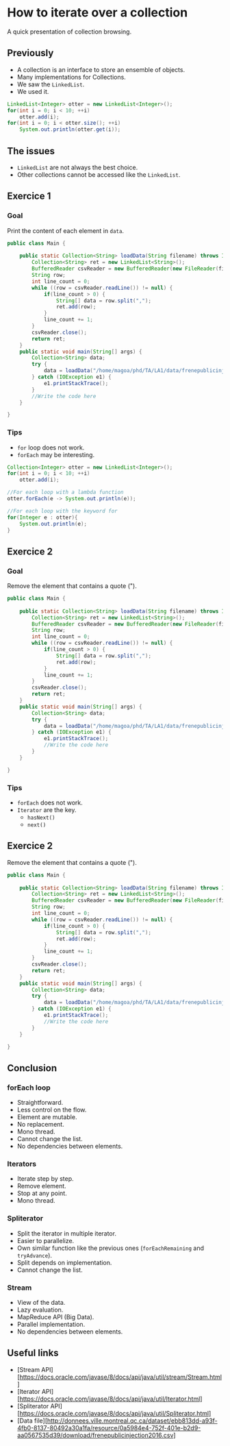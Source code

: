 # How to iterate over a collection
A quick presentation of collection browsing.

## Previously
- A collection is an interface to store an ensemble of objects.
- Many implementations for Collections.
- We saw the `LinkedList`.
- We used it.

```java
LinkedList<Integer> otter = new LinkedList<Integer>();
for(int i = 0; i < 10; ++i)
	otter.add(i);
for(int i = 0; i < otter.size(); ++i)
	System.out.println(otter.get(i));
```

## The issues
- `LinkedList` are not always the best choice.
- Other collections cannot be accessed like the `LinkedList`.

## Exercice 1
### Goal
Print the content of each element in `data`.

```java
public class Main {
	
	public static Collection<String> loadData(String filename) throws IOException{
		Collection<String> ret = new LinkedList<String>();
		BufferedReader csvReader = new BufferedReader(new FileReader(filename));
		String row;
		int line_count = 0;
		while ((row = csvReader.readLine()) != null) {
			if(line_count > 0) {
				String[] data = row.split(",");
				ret.add(row);
			}
		    line_count += 1;
		}
		csvReader.close();
		return ret;
	}
	public static void main(String[] args) {
		Collection<String> data;
		try {
			data = loadData("/home/magoa/phd/TA/LA1/data/frenepublicinjection2014.csv");
		} catch (IOException e1) {
			e1.printStackTrace();
		}
		//Write the code here
	}

}
```
### Tips
- `for` loop does not work.
- `forEach` may be interesting.
```java
Collection<Integer> otter = new LinkedList<Integer>();
for(int i = 0; i < 10; ++i)
	otter.add(i);

//For each loop with a lambda function
otter.forEach(e -> System.out.println(e));

//For each loop with the keyword for
for(Integer e : otter){
	System.out.println(e);
}
```
## Exercice 2
### Goal
Remove the element that contains a quote (").

```java
public class Main {
	
	public static Collection<String> loadData(String filename) throws IOException{
		Collection<String> ret = new LinkedList<String>();
		BufferedReader csvReader = new BufferedReader(new FileReader(filename));
		String row;
		int line_count = 0;
		while ((row = csvReader.readLine()) != null) {
			if(line_count > 0) {
				String[] data = row.split(",");
				ret.add(row);
			}
		    line_count += 1;
		}
		csvReader.close();
		return ret;
	}
	public static void main(String[] args) {
		Collection<String> data;
		try {
			data = loadData("/home/magoa/phd/TA/LA1/data/frenepublicinjection2014.csv");
		} catch (IOException e1) {
			e1.printStackTrace();
			//Write the code here
		}
	}

}
```
### Tips
- `forEach` does not work.
- `Iterator` are the key.
	- `hasNext()`
	- `next()`

## Exercice 2
Remove the element that contains a quote (").

```java
public class Main {
	
	public static Collection<String> loadData(String filename) throws IOException{
		Collection<String> ret = new LinkedList<String>();
		BufferedReader csvReader = new BufferedReader(new FileReader(filename));
		String row;
		int line_count = 0;
		while ((row = csvReader.readLine()) != null) {
			if(line_count > 0) {
				String[] data = row.split(",");
				ret.add(row);
			}
		    line_count += 1;
		}
		csvReader.close();
		return ret;
	}
	public static void main(String[] args) {
		Collection<String> data;
		try {
			data = loadData("/home/magoa/phd/TA/LA1/data/frenepublicinjection2014.csv");
		} catch (IOException e1) {
			e1.printStackTrace();
			//Write the code here
		}
	}

}
```

## Conclusion
### forEach loop
- Straightforward.
- Less control on the flow.
- Element are mutable.
- No replacement.
- Mono thread.
- Cannot change the list.
- No dependencies between elements.

### Iterators
- Iterate step by step.
- Remove element.
- Stop at any point.
- Mono thread.

### Spliterator
- Split the iterator in multiple iterator.
- Easier to parallelize.
- Own similar function like the previous ones (`forEachRemaining` and `tryAdvance`).
- Split depends on implementation.
- Cannot change the list.

### Stream
- View of the data.
- Lazy evaluation.
- MapReduce API (Big Data).
- Parallel implementation.
- No dependencies between elements.

## Useful links
- [Stream API][https://docs.oracle.com/javase/8/docs/api/java/util/stream/Stream.html]
- [Iterator API][https://docs.oracle.com/javase/8/docs/api/java/util/Iterator.html]
- [Spliterator API][https://docs.oracle.com/javase/8/docs/api/java/util/Spliterator.html]
- [Data file][http://donnees.ville.montreal.qc.ca/dataset/ebb813dd-a93f-4fb0-8137-80492a30a1fa/resource/0a5984e4-752f-401e-b2d9-aa0567535d39/download/frenepublicinjection2016.csv]
